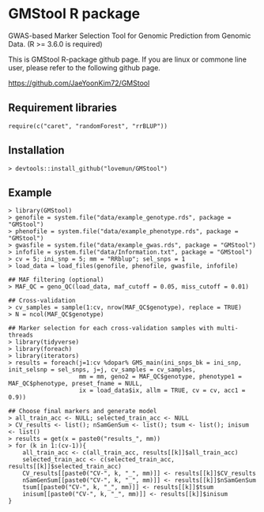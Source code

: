 # GMStool R package

GWAS-based Marker Selection Tool for Genomic Prediction from Genomic Data. (R >= 3.6.0 is required)

This is GMStool R-package github page. If you are linux or commone line user, please refer to the following github page.

https://github.com/JaeYoonKim72/GMStool

## Requirement libraries
```{r}
require(c("caret", "randomForest", "rrBLUP"))
```

## Installation
```{r}
> devtools::install_github("lovemun/GMStool")
```

## Example
```{r}
> library(GMStool)
> genofile = system.file("data/example_genotype.rds", package = "GMStool")
> phenofile = system.file("data/example_phenotype.rds", package = "GMStool")
> gwasfile = system.file("data/example_gwas.rds", package = "GMStool")
> infofile = system.file("data/Information.txt", package = "GMStool")
> cv = 5; ini_snp = 5; mm = "RRblup"; sel_snps = 1
> load_data = load_files(genofile, phenofile, gwasfile, infofile)

## MAF filtering (optional)
> MAF_QC = geno_QC(load_data, maf_cutoff = 0.05, miss_cutoff = 0.01)

## Cross-validation
> cv_samples = sample(1:cv, nrow(MAF_QC$genotype), replace = TRUE)
> N = ncol(MAF_QC$genotype)

## Marker selection for each cross-validation samples with multi-threads
> library(tidyverse)
> library(foreach)
> library(iterators)
> results = foreach(j=1:cv %dopar% GMS_main(ini_snps_bk = ini_snp, init_selsnp = sel_snps, j=j, cv_samples = cv_samples,
                    mm = mm, geno2 = MAF_QC$genotype, phenotype1 = MAF_QC$phenotype, preset_fname = NULL,
                    ix = load_data$ix, allm = TRUE, cv = cv, acc1 = 0.9))

## Choose final markers and generate model
> all_train_acc <- NULL; selected_train_acc <- NULL
> CV_results <- list(); nSamGenSum <- list(); tsum <- list(); inisum <- list()
> results = get(x = paste0("results_", mm))
> for (k in 1:(cv-1)){
	all_train_acc <- c(all_train_acc, results[[k]]$all_train_acc)
	selected_train_acc <- c(selected_train_acc, results[[k]]$selected_train_acc)
	CV_results[[paste0("CV-", k, "_", mm)]] <- results[[k]]$CV_results
	nSamGenSum[[paste0("CV-", k, "_", mm)]] <- results[[k]]$nSamGenSum
	tsum[[paste0("CV-", k, "_", mm)]] <- results[[k]]$tsum
	inisum[[paste0("CV-", k, "_", mm)]] <- results[[k]]$inisum
}
